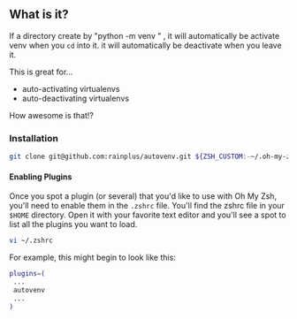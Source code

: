 ## What is it?

If a directory create by "python -m venv " , it will automatically be activate
venv when you `cd` into it. it will automatically be deactivate when you leave 
it.

This is great for...

- auto-activating virtualenvs
- auto-deactivating virtualenvs

How awesome is that!?

### Installation

```sh
git clone git@github.com:rainplus/autovenv.git ${ZSH_CUSTOM:-~/.oh-my-zsh/custom}/plugins/autovenv

```

#### Enabling Plugins

Once you spot a plugin (or several) that you'd like to use with Oh My Zsh, you'll need to enable them in the `.zshrc` file. You'll find the zshrc file in your `$HOME` directory. Open it with your favorite text editor and you'll see a spot to list all the plugins you want to load.

```sh
vi ~/.zshrc
```

For example, this might begin to look like this:

```sh
plugins=(
 ...
 autovenv
 ...
)
```

